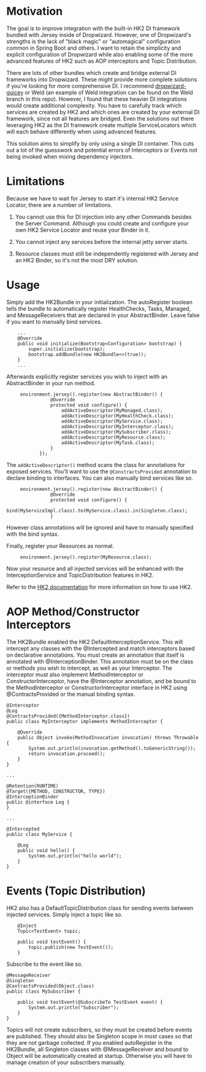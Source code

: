# Motivation

The goal is to improve integration with the built-in HK2 DI framework bundled with Jersey inside of Dropwizard.
However, one of Dropwizard's strengths is the lack of "black magic" or "automagical" configuration common in Spring Boot and others.
I want to retain the simplicity and explicit configuration of Dropwizard while also enabling some of the more advanced features of HK2 such as AOP interceptors and Topic Distribution.

There are lots of other bundles which create and bridge external DI frameworks into Dropwizard.
These might provide more complete solutions if you're looking for more comprehensive DI.
I recommend [dropwizard-guicey](http://xvik.github.io/dropwizard-guicey/4.1.0/) or Weld (an example of Weld integration can be found on the Weld branch in this repo).
However, I found that these heavier DI integrations would create additional complexity.
You have to carefully track which services are created by HK2 and which ones are created by your external DI framework, since not all features are bridged.
Even the solutions out there leveraging HK2 as the DI framework create multiple ServiceLocators which will each behave differently when using advanced features.

This solution aims to simplify by only using a single DI container.
This cuts out a lot of the guesswork and potential errors of Interceptors or Events not being invoked when mixing dependency injectors.

# Limitations

Because we have to wait for Jersey to start it's internal HK2 Service Locator, there are a number of limitations.

1) You cannot use this for DI injection into any other Commands besides the Server Command.
Although you could create and configure your own HK2 Service Locator and reuse your Binder in it.

1) You cannot inject any services before the internal jetty server starts.

1) Resource classes must still be independently registered with Jersey and an HK2 Binder, so it's not the most DRY solution.

# Usage
Simply add the HK2Bundle in your initialization.
The autoRegister boolean tells the bundle to automatically register HealthChecks, Tasks, Managed, and MessageReceivers that are declared in your AbstractBinder.
Leave false if you want to manually bind services.

```
    ...
    @Override
    public void initialize(Bootstrap<Configuration> bootstrap) {
        super.initialize(bootstrap);
        bootstrap.addBundle(new HK2Bundle<>(true));
    }
    ...
```

Afterwards explicitly register services you wish to inject with an AbstractBinder in your run method.

```
     environment.jersey().register(new AbstractBinder() {
                @Override
                protected void configure() {
                    addActiveDescriptor(MyManaged.class);
                    addActiveDescriptor(MyHealthCheck.class);
                    addActiveDescriptor(MyService.class);
                    addActiveDescriptor(MyInterceptor.class);
                    addActiveDescriptor(MySubscriber.class);
                    addActiveDescriptor(MyResource.class);
                    addActiveDescriptor(MyTask.class);
                }
            });

```

The `addActiveDescriptor()` method scans the class for annotations for exposed services.
You'll want to use the `@ConstractsProvided` annotation to declare binding to interfaces.
You can also manually bind services like so.

```
     environment.jersey().register(new AbstractBinder() {
                @Override
                protected void configure() {
                    bind(MyServiceImpl.class).to(MyService.class).in(Singleton.class);
                }
``` 

However class annotations will be ignored and have to manually specified with the bind syntax.

Finally, register your Resources as normal.

```
     environment.jersey().register(MyResource.class);
```

Now your resource and all injected services will be enhanced with the InterceptionService and TopicDistribution features in HK2.

Refer to the [HK2 documentation](https://javaee.github.io/hk2/) for more information on how to use HK2.

# AOP Method/Constructor Interceptors

The HK2Bundle enabled the HK2 DefaultInterceptionService.
This will intercept any classes with the @Intercepted and match interceptors based on declarative annotations.
You must create an annotation that itself is annotated with @InterceptionBinder.
This annotation must be on the class or methods you wish to intercept, as well as your Interceptor.
The interceptor must also implement MethodInterceptor or ConstructorInterceptor, have the @Interceptor annotation,
and be bound to the MethodInterceptor or ConstructorInterceptor interface in HK2 using @ContractsProvided or the manual binding syntax.

```
@Interceptor
@Log
@ContractsProvided({MethodInterceptor.class})
public class MyInterceptor implements MethodInterceptor {

    @Override
    public Object invoke(MethodInvocation invocation) throws Throwable {
        System.out.println(invocation.getMethod().toGenericString());
        return invocation.proceed();
    }
}

...

@Retention(RUNTIME)
@Target({METHOD, CONSTRUCTOR, TYPE})
@InterceptionBinder
public @interface Log {
}

...

@Intercepted
public class MyService {

    @Log
    public void hello() {
        System.out.println("hello world");
    }
}

```

# Events (Topic Distribution)

HK2 also has a DefaultTopicDistribution class for sending events between injected services.
Simply inject a topic like so.

```
    @Inject
    Topic<TestEvent> topic;
    
    public void testEvent() {
        topic.publish(new TestEvent());
    }
```

Subscribe to the event like so.

```
@MessageReceiver
@Singleton
@ContractsProvided(Object.class)
public class MySubscriber {

    public void testEvent(@SubscribeTo TestEvent event) {
        System.out.println("Subscriber");
    }
}

```

Topics will not create subscribers, so they must be created before events are published.
They should also be Singleton scope in most cases so that they are not garbage collected.
If you enabled autoRegister in the HK2Bundle, all Singleton classes with @MessageReceiver and bound to Object will be automatically created at startup.
Otherwise you will have to manage creation of your subscribers manually.
